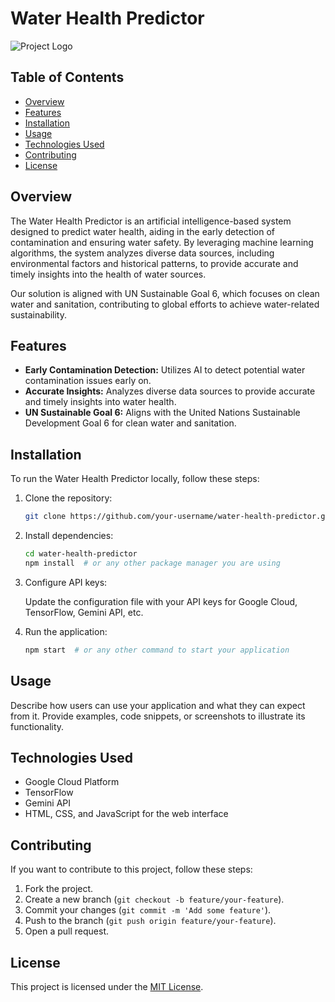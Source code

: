 # Water Health Predictor

![Project Logo](link_to_logo.png)

## Table of Contents

- [Overview](#overview)
- [Features](#features)
- [Installation](#installation)
- [Usage](#usage)
- [Technologies Used](#technologies-used)
- [Contributing](#contributing)
- [License](#license)

## Overview

The Water Health Predictor is an artificial intelligence-based system designed to predict water health, aiding in the early detection of contamination and ensuring water safety. By leveraging machine learning algorithms, the system analyzes diverse data sources, including environmental factors and historical patterns, to provide accurate and timely insights into the health of water sources.

Our solution is aligned with UN Sustainable Goal 6, which focuses on clean water and sanitation, contributing to global efforts to achieve water-related sustainability.

## Features

- **Early Contamination Detection:** Utilizes AI to detect potential water contamination issues early on.
- **Accurate Insights:** Analyzes diverse data sources to provide accurate and timely insights into water health.
- **UN Sustainable Goal 6:** Aligns with the United Nations Sustainable Development Goal 6 for clean water and sanitation.

## Installation

To run the Water Health Predictor locally, follow these steps:

1. Clone the repository:

    ```bash
    git clone https://github.com/your-username/water-health-predictor.git
    ```

2. Install dependencies:

    ```bash
    cd water-health-predictor
    npm install  # or any other package manager you are using
    ```

3. Configure API keys:

    Update the configuration file with your API keys for Google Cloud, TensorFlow, Gemini API, etc.

4. Run the application:

    ```bash
    npm start  # or any other command to start your application
    ```

## Usage

Describe how users can use your application and what they can expect from it. Provide examples, code snippets, or screenshots to illustrate its functionality.

## Technologies Used

- Google Cloud Platform
- TensorFlow
- Gemini API
- HTML, CSS, and JavaScript for the web interface

## Contributing

If you want to contribute to this project, follow these steps:

1. Fork the project.
2. Create a new branch (`git checkout -b feature/your-feature`).
3. Commit your changes (`git commit -m 'Add some feature'`).
4. Push to the branch (`git push origin feature/your-feature`).
5. Open a pull request.

## License

This project is licensed under the [MIT License](LICENSE).




